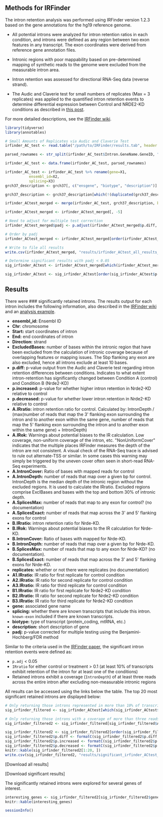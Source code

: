 ## Methods for IRFinder

The intron retention analysis was performed using IRFinder version 1.2.3 based on the gene annotations for the hg19 reference genome.

- All potential introns were analyzed for intron retention ratios in each condition, and introns were defined as any region between two exon features in any transcript. The exon coordinates were derived from reference gene annotation files.

- Intronic regions with poor mappability based on pre-determined mapping of synthetic reads to the genome were excluded from the measurable intron area.

- Intron retention was assessed for directional RNA-Seq data (reverse strand).

- The Audic and Claverie test for small numbers of replicates (Max = 3 replicates) was applied to the quantified intron retention events to determine differential expression between Control and NRDE2-KD conditions as described in [this post](http://mimirna.centenary.org.au/irfinder/example1.html).

For more detailed descriptions, see the [IRFinder wiki](https://github.com/williamritchie/IRFinder/wiki).

```r
library(tidyverse)
library(annotables)

# Small Amounts of Replicates via Audic and Claverie Test
irfinder_AC_test <- read.table("/path/to/IRFinder/results.tab", header = T)

parsed_rownames <- str_split(irfinder_AC_test$Intron.GeneName.GeneID, "/", simplify = TRUE)

irfinder_AC_test <- data.frame(irfinder_AC_test, parsed_rownames)

irfinder_AC_test <- irfinder_AC_test %>% rename(gene=X1,
           ensembl_id=X2,
           splicing=X3)
grch37_description <- grch37[, c("ensgene", "biotype", "description")]

grch37_description <- grch37_description[which(!(duplicated(grch37_description$ensgene))), ]

irfinder_ACtest_merged <- merge(irfinder_AC_test, grch37_description, by.x="ensembl_id", by.y="ensgene")

irfinder_ACtest_merged <- irfinder_ACtest_merged[, -5]

# Need to adjust for multiple test correction
irfinder_ACtest_merged$padj <- p.adjust(irfinder_ACtest_merged$p.diff, "BH")

# Order by padj
irfinder_ACtest_merged <- irfinder_ACtest_merged[order(irfinder_ACtest_merged$padj), ]

# Write to file all results
write.csv(irfinder_ACtest_merged, "results/irfinder_ACtest_all_results_padj.csv")

# Determine significant results with padj < 0.05
sig_irfinder_ACtest <- irfinder_ACtest_merged[which(irfinder_ACtest_merged$padj < 0.05), ]

sig_irfinder_ACtest <- sig_irfinder_ACtest[order(sig_irfinder_ACtest$p.diff),]
```

## Results

There were ### significantly retained introns. The results output for each intron includes the following information, also described in the [IRFinder wiki](https://github.com/williamritchie/IRFinder/wiki) and an [analysis example](http://mimirna.centenary.org.au/irfinder/example1.html). 

- **ensembl_id:** Ensembl ID
- **Chr**: chromosome
- **Start:** start coordinates of intron
- **End:** end coordinates of intron
- **Direction:** strand
- **ExcludedBases:** number of bases within the intronic region that have been excluded from the calculation of intronic coverage because of overlapping features or mapping issues. The 5bp flanking any exon are also excluded, hence all introns exclude at least 10 bases.
- **p.diff:** p-value output from the Audic and Claverie test regarding intron retention differences between conditions. Indicates to what extent intron-retention has significantly changed between Condition A (control) and Condition B (Nrde2-KD)
- **p.increased:** p-value for whether higher intron retention in Nrde2-KD relative to control
- **p.decreased:** p-value for whether lower intron retention in Nrde2-KD relative to control
- **A.IRratio:** intron retention ratio for control. Calculated by: IntronDepth / (max(number of reads that map the 3' flanking exon surrounding the intron and to another exon within the same gene, number of reads that map the 5' flanking exon surrounding the intron and to another exon within the same gene) + IntronDepth)
- **A.IRok:** Warnings about potential biases to the IR calculation. Low coverage, non-uniform coverage of the intron, etc. "NonUniformCover" indicates that the multiple places IRFinder measures the depth of the intron are not consistent. A visual check of the RNA-Seq trace is advised to rule out alternate-TSS or similar. In some cases this warning may simply be triggered by the uneven cover often seen in short-read RNA-Seq experiments.
- **A.IntronCover:** Ratio of bases with mapped reads for control 
- **A.IntronDepth:** number of reads that map over a given bp for control. IntronDepth is the median depth of the intronic region without the excluded regions. It is used to calculate the IRratio. Excluded regions comprise ExclBases and bases with the top and bottom 30% of intronic depth.
- **A.SplicesMax:** number of reads that map to any exon for control? (no documentation)
- **A.SplicesExact:** number of reads that map across the 3' and 5' flanking exons for control 
- **B.IRratio:** intron retention ratio for Nrde-KD. 
- **B.IRok:** Warnings about potential biases to the IR calculation for Nrde-KD.
- **B.IntronCover:** Ratio of bases with mapped for Nrde-KD. 
- **B.IntronDepth:** number of reads that map over a given bp for Nrde-KD.
- **B.SplicesMax:** number of reads that map to any exon for Nrde-KD? (no documentation).
- **B.SplicesExact:** number of reads that map across the 3' and 5' flanking exons for Nrde-KD.
- **replicates:** whether or not there were replicates (no documentation)
- **A1.IRratio:** IR ratio for first replicate for control condition
- **A2.IRratio:** IR ratio for second replicate for control condition
- **A3.IRratio:** IR ratio for third replicate for control condition
- **B1.IRratio:** IR ratio for first replicate for Nrde2-KD condition
- **B2.IRratio:** IR ratio for second replicate for Nrde2-KD condition
- **B3.IRratio:** IR ratio for third replicate for Nrde2-KD condition
- **gene:** associated gene name
- **splicing:** whether there are known transcripts that include this intron. `known-exon` included if there are known transcripts.
- **biotype:** type of transcript (protein_coding, mtRNA, etc.)
- **description:** short description of gene
- **padj:** p-value corrected for multiple testing using the Benjamini-Hochberg/FDR method

Similar to the criteria used in the [IRFinder paper](https://genomebiology.biomedcentral.com/articles/10.1186/s13059-017-1184-4), the significant intron retention events were defined as:

- `p.adj` < 0.05
- `IRratio` for either control or treatment > 0.1 (at least 10% of transcripts exhibit retention of the intron for at least one of the conditions)
- Retained introns exhibit a coverage (`IntronDepth`) of at least three reads across the entire intron after excluding non-measurable intronic regions

All results can be accessed using the links below the table. The top 20 most significant retained introns are displayed below:

```r
# Only returning those introns represented in more than 10% of transcripts in A or B
sig_irfinder_filtered <- sig_irfinder_ACtest[which(sig_irfinder_ACtest$A.IRratio > 0.1 | sig_irfinder_ACtest$B.IRratio > 0.1), ]

# Only returning those introns with a coverage of more than three reads across the entire intron after excluding non-measurable intronic regions
sig_irfinder_filtered2 <- sig_irfinder_filtered[sig_irfinder_filtered$A.IntronDepth > 3 | sig_irfinder_filtered$B.IntronDepth > 3, ]

sig_irfinder_filtered2 <- sig_irfinder_filtered2[order(sig_irfinder_filtered2$padj), ]
sig_irfinder_filtered2$p.diff <- formatC(sig_irfinder_filtered2$p.diff, format = "e", digits = 2)
sig_irfinder_filtered2$p.increased <- formatC(sig_irfinder_filtered2$p.increased, format = "e", digits = 2)
sig_irfinder_filtered2$p.decreased <- formatC(sig_irfinder_filtered2$p.decreased, format = "e", digits = 2)
knitr::kable(sig_irfinder_filtered2[1:20, ])
write.csv(sig_irfinder_filtered2, "results/significant_irfinder_ACtest_results_padj.csv")
```

[Download all results]

[Download significant results]

The significantly retained introns were explored for several genes of interest. 

```r
interesting_genes <- sig_irfinder_filtered2[sig_irfinder_filtered2$gene %in% c(), ]
knitr::kable(interesting_genes)

```

```r
sessionInfo()
```

